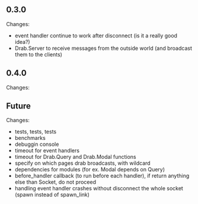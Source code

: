 ## 0.3.0
Changes:
* event handler continue to work after disconnect (is it a really good idea?)
* Drab.Server to receive messages from the outside world (and broadcast them to the clients)

## 0.4.0
Changes:

## Future
Changes:
* tests, tests, tests
* benchmarks
* debuggin console
* timeout for event handlers
* timeout for Drab.Query and Drab.Modal functions
* specify on which pages drab broadcasts, with wildcard
* dependencies for modules (for ex. Modal depends on Query)
* before_handler callback (to run before each handler), if return anything else than Socket, do not proceed
* handling event handler crashes without disconnect the whole socket (spawn instead of spawn_link)
